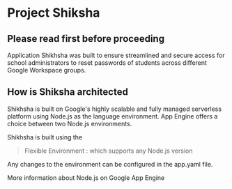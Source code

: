 # Project Shiksha

## Please read first before proceeding

Application Shikhsha was built to ensure streamlined and secure access for school administrators to reset passwords of students across different Google Workspace groups.

## How is Shiksha architected

Shikhsha is built on Google's highly scalable and fully managed serverless platform using Node.js as the language environment. App Engine offers a choice between two Node.js environments.

Shikhsha is built using the

> Flexible Environment : which supports any Node.js version

Any changes to the environment can be configured in the app.yaml file.

More information about Node.js on Google App Engine
